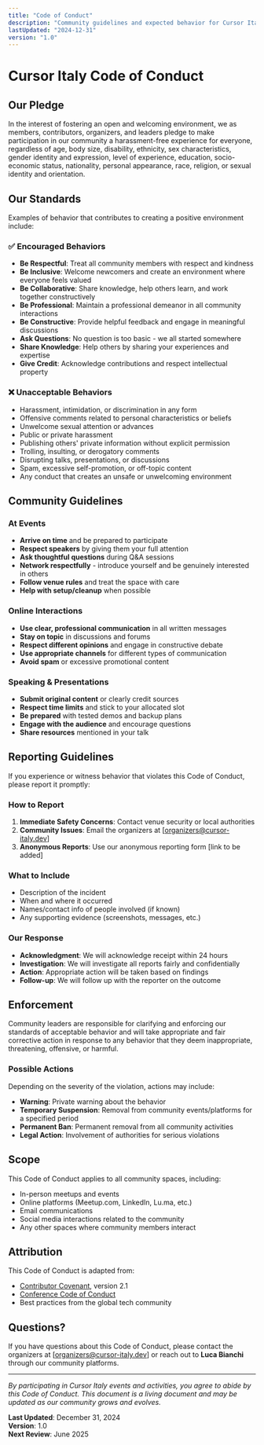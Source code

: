 ```yaml
---
title: "Code of Conduct"
description: "Community guidelines and expected behavior for Cursor Italy members"
lastUpdated: "2024-12-31"
version: "1.0"
---
```


# Cursor Italy Code of Conduct

## Our Pledge

In the interest of fostering an open and welcoming environment, we as members, contributors, organizers, and leaders pledge to make participation in our community a harassment-free experience for everyone, regardless of age, body size, disability, ethnicity, sex characteristics, gender identity and expression, level of experience, education, socio-economic status, nationality, personal appearance, race, religion, or sexual identity and orientation.

## Our Standards

Examples of behavior that contributes to creating a positive environment include:

### ✅ **Encouraged Behaviors**

- **Be Respectful**: Treat all community members with respect and kindness
- **Be Inclusive**: Welcome newcomers and create an environment where everyone feels valued
- **Be Collaborative**: Share knowledge, help others learn, and work together constructively
- **Be Professional**: Maintain a professional demeanor in all community interactions
- **Be Constructive**: Provide helpful feedback and engage in meaningful discussions
- **Ask Questions**: No question is too basic - we all started somewhere
- **Share Knowledge**: Help others by sharing your experiences and expertise
- **Give Credit**: Acknowledge contributions and respect intellectual property

### ❌ **Unacceptable Behaviors**

- Harassment, intimidation, or discrimination in any form
- Offensive comments related to personal characteristics or beliefs
- Unwelcome sexual attention or advances
- Public or private harassment
- Publishing others' private information without explicit permission
- Trolling, insulting, or derogatory comments
- Disrupting talks, presentations, or discussions
- Spam, excessive self-promotion, or off-topic content
- Any conduct that creates an unsafe or unwelcoming environment

## Community Guidelines

### **At Events**

- **Arrive on time** and be prepared to participate
- **Respect speakers** by giving them your full attention
- **Ask thoughtful questions** during Q&A sessions
- **Network respectfully** - introduce yourself and be genuinely interested in others
- **Follow venue rules** and treat the space with care
- **Help with setup/cleanup** when possible

### **Online Interactions**

- **Use clear, professional communication** in all written messages
- **Stay on topic** in discussions and forums
- **Respect different opinions** and engage in constructive debate
- **Use appropriate channels** for different types of communication
- **Avoid spam** or excessive promotional content

### **Speaking & Presentations**

- **Submit original content** or clearly credit sources
- **Respect time limits** and stick to your allocated slot
- **Be prepared** with tested demos and backup plans
- **Engage with the audience** and encourage questions
- **Share resources** mentioned in your talk

## Reporting Guidelines

If you experience or witness behavior that violates this Code of Conduct, please report it promptly:

### **How to Report**

1. **Immediate Safety Concerns**: Contact venue security or local authorities
2. **Community Issues**: Email the organizers at [organizers@cursor-italy.dev]
3. **Anonymous Reports**: Use our anonymous reporting form [link to be added]

### **What to Include**

- Description of the incident
- When and where it occurred
- Names/contact info of people involved (if known)
- Any supporting evidence (screenshots, messages, etc.)

### **Our Response**

- **Acknowledgment**: We will acknowledge receipt within 24 hours
- **Investigation**: We will investigate all reports fairly and confidentially
- **Action**: Appropriate action will be taken based on findings
- **Follow-up**: We will follow up with the reporter on the outcome

## Enforcement

Community leaders are responsible for clarifying and enforcing our standards of acceptable behavior and will take appropriate and fair corrective action in response to any behavior that they deem inappropriate, threatening, offensive, or harmful.

### **Possible Actions**

Depending on the severity of the violation, actions may include:

- **Warning**: Private warning about the behavior
- **Temporary Suspension**: Removal from community events/platforms for a specified period
- **Permanent Ban**: Permanent removal from all community activities
- **Legal Action**: Involvement of authorities for serious violations

## Scope

This Code of Conduct applies to all community spaces, including:

- In-person meetups and events
- Online platforms (Meetup.com, LinkedIn, Lu.ma, etc.)
- Email communications
- Social media interactions related to the community
- Any other spaces where community members interact

## Attribution

This Code of Conduct is adapted from:
- [Contributor Covenant](https://www.contributor-covenant.org/), version 2.1
- [Conference Code of Conduct](https://confcodeofconduct.com/)
- Best practices from the global tech community

## Questions?

If you have questions about this Code of Conduct, please contact the organizers at [organizers@cursor-italy.dev] or reach out to **Luca Bianchi** through our community platforms.

---

*By participating in Cursor Italy events and activities, you agree to abide by this Code of Conduct. This document is a living document and may be updated as our community grows and evolves.*

**Last Updated**: December 31, 2024  
**Version**: 1.0  
**Next Review**: June 2025